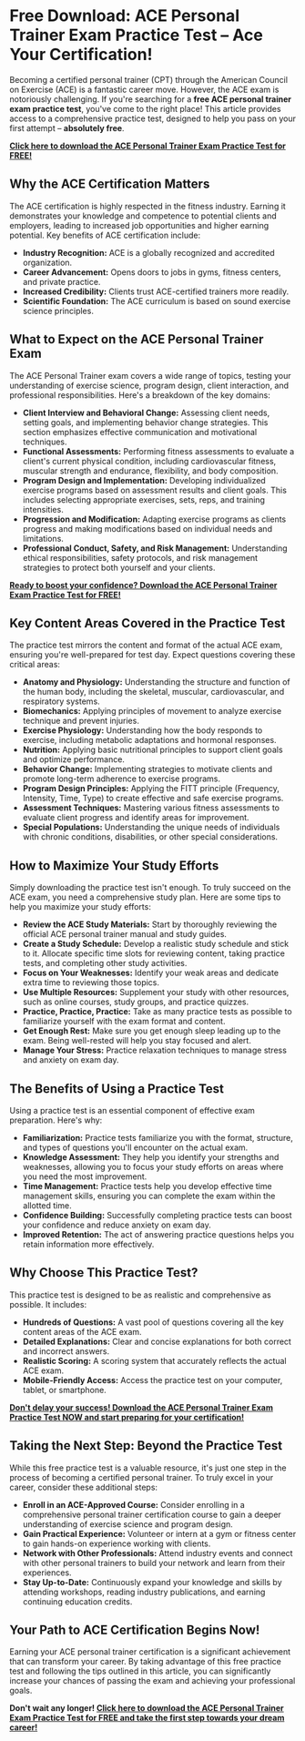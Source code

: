 # Free Download: ACE Personal Trainer Exam Practice Test – Ace Your Certification!

Becoming a certified personal trainer (CPT) through the American Council on Exercise (ACE) is a fantastic career move. However, the ACE exam is notoriously challenging. If you're searching for a **free ACE personal trainer exam practice test**, you've come to the right place! This article provides access to a comprehensive practice test, designed to help you pass on your first attempt – **absolutely free**.

[**Click here to download the ACE Personal Trainer Exam Practice Test for FREE!**](https://udemywork.com/ace-personal-trainer-exam-practice-test)

## Why the ACE Certification Matters

The ACE certification is highly respected in the fitness industry. Earning it demonstrates your knowledge and competence to potential clients and employers, leading to increased job opportunities and higher earning potential. Key benefits of ACE certification include:

*   **Industry Recognition:** ACE is a globally recognized and accredited organization.
*   **Career Advancement:** Opens doors to jobs in gyms, fitness centers, and private practice.
*   **Increased Credibility:** Clients trust ACE-certified trainers more readily.
*   **Scientific Foundation:** The ACE curriculum is based on sound exercise science principles.

## What to Expect on the ACE Personal Trainer Exam

The ACE Personal Trainer exam covers a wide range of topics, testing your understanding of exercise science, program design, client interaction, and professional responsibilities. Here's a breakdown of the key domains:

*   **Client Interview and Behavioral Change:** Assessing client needs, setting goals, and implementing behavior change strategies. This section emphasizes effective communication and motivational techniques.
*   **Functional Assessments:** Performing fitness assessments to evaluate a client's current physical condition, including cardiovascular fitness, muscular strength and endurance, flexibility, and body composition.
*   **Program Design and Implementation:** Developing individualized exercise programs based on assessment results and client goals. This includes selecting appropriate exercises, sets, reps, and training intensities.
*   **Progression and Modification:** Adapting exercise programs as clients progress and making modifications based on individual needs and limitations.
*   **Professional Conduct, Safety, and Risk Management:** Understanding ethical responsibilities, safety protocols, and risk management strategies to protect both yourself and your clients.

[**Ready to boost your confidence? Download the ACE Personal Trainer Exam Practice Test for FREE!**](https://udemywork.com/ace-personal-trainer-exam-practice-test)

## Key Content Areas Covered in the Practice Test

The practice test mirrors the content and format of the actual ACE exam, ensuring you're well-prepared for test day. Expect questions covering these critical areas:

*   **Anatomy and Physiology:** Understanding the structure and function of the human body, including the skeletal, muscular, cardiovascular, and respiratory systems.
*   **Biomechanics:** Applying principles of movement to analyze exercise technique and prevent injuries.
*   **Exercise Physiology:** Understanding how the body responds to exercise, including metabolic adaptations and hormonal responses.
*   **Nutrition:** Applying basic nutritional principles to support client goals and optimize performance.
*   **Behavior Change:** Implementing strategies to motivate clients and promote long-term adherence to exercise programs.
*   **Program Design Principles:** Applying the FITT principle (Frequency, Intensity, Time, Type) to create effective and safe exercise programs.
*   **Assessment Techniques:** Mastering various fitness assessments to evaluate client progress and identify areas for improvement.
*   **Special Populations:** Understanding the unique needs of individuals with chronic conditions, disabilities, or other special considerations.

## How to Maximize Your Study Efforts

Simply downloading the practice test isn't enough. To truly succeed on the ACE exam, you need a comprehensive study plan. Here are some tips to help you maximize your study efforts:

*   **Review the ACE Study Materials:** Start by thoroughly reviewing the official ACE personal trainer manual and study guides.
*   **Create a Study Schedule:** Develop a realistic study schedule and stick to it. Allocate specific time slots for reviewing content, taking practice tests, and completing other study activities.
*   **Focus on Your Weaknesses:** Identify your weak areas and dedicate extra time to reviewing those topics.
*   **Use Multiple Resources:** Supplement your study with other resources, such as online courses, study groups, and practice quizzes.
*   **Practice, Practice, Practice:** Take as many practice tests as possible to familiarize yourself with the exam format and content.
*   **Get Enough Rest:** Make sure you get enough sleep leading up to the exam. Being well-rested will help you stay focused and alert.
*   **Manage Your Stress:** Practice relaxation techniques to manage stress and anxiety on exam day.

## The Benefits of Using a Practice Test

Using a practice test is an essential component of effective exam preparation. Here's why:

*   **Familiarization:** Practice tests familiarize you with the format, structure, and types of questions you'll encounter on the actual exam.
*   **Knowledge Assessment:** They help you identify your strengths and weaknesses, allowing you to focus your study efforts on areas where you need the most improvement.
*   **Time Management:** Practice tests help you develop effective time management skills, ensuring you can complete the exam within the allotted time.
*   **Confidence Building:** Successfully completing practice tests can boost your confidence and reduce anxiety on exam day.
*   **Improved Retention:** The act of answering practice questions helps you retain information more effectively.

## Why Choose This Practice Test?

This practice test is designed to be as realistic and comprehensive as possible. It includes:

*   **Hundreds of Questions:** A vast pool of questions covering all the key content areas of the ACE exam.
*   **Detailed Explanations:** Clear and concise explanations for both correct and incorrect answers.
*   **Realistic Scoring:** A scoring system that accurately reflects the actual ACE exam.
*   **Mobile-Friendly Access:** Access the practice test on your computer, tablet, or smartphone.

[**Don't delay your success! Download the ACE Personal Trainer Exam Practice Test NOW and start preparing for your certification!**](https://udemywork.com/ace-personal-trainer-exam-practice-test)

## Taking the Next Step: Beyond the Practice Test

While this free practice test is a valuable resource, it's just one step in the process of becoming a certified personal trainer. To truly excel in your career, consider these additional steps:

*   **Enroll in an ACE-Approved Course:** Consider enrolling in a comprehensive personal trainer certification course to gain a deeper understanding of exercise science and program design.
*   **Gain Practical Experience:** Volunteer or intern at a gym or fitness center to gain hands-on experience working with clients.
*   **Network with Other Professionals:** Attend industry events and connect with other personal trainers to build your network and learn from their experiences.
*   **Stay Up-to-Date:** Continuously expand your knowledge and skills by attending workshops, reading industry publications, and earning continuing education credits.

## Your Path to ACE Certification Begins Now!

Earning your ACE personal trainer certification is a significant achievement that can transform your career. By taking advantage of this free practice test and following the tips outlined in this article, you can significantly increase your chances of passing the exam and achieving your professional goals.

**Don't wait any longer! [Click here to download the ACE Personal Trainer Exam Practice Test for FREE and take the first step towards your dream career!](https://udemywork.com/ace-personal-trainer-exam-practice-test)**

